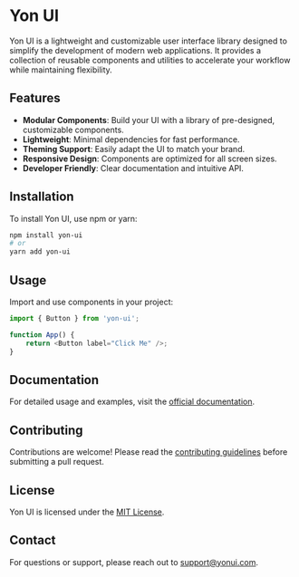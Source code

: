 # Yon UI

Yon UI is a lightweight and customizable user interface library designed to simplify the development of modern web applications. It provides a collection of reusable components and utilities to accelerate your workflow while maintaining flexibility.

## Features

- **Modular Components**: Build your UI with a library of pre-designed, customizable components.
- **Lightweight**: Minimal dependencies for fast performance.
- **Theming Support**: Easily adapt the UI to match your brand.
- **Responsive Design**: Components are optimized for all screen sizes.
- **Developer Friendly**: Clear documentation and intuitive API.

## Installation

To install Yon UI, use npm or yarn:

```bash
npm install yon-ui
# or
yarn add yon-ui
```

## Usage

Import and use components in your project:

```javascript
import { Button } from 'yon-ui';

function App() {
    return <Button label="Click Me" />;
}
```

## Documentation

For detailed usage and examples, visit the [official documentation](#).

## Contributing

Contributions are welcome! Please read the [contributing guidelines](CONTRIBUTING.md) before submitting a pull request.

## License

Yon UI is licensed under the [MIT License](LICENSE).

## Contact

For questions or support, please reach out to [support@yonui.com](mailto:support@yonui.com).
